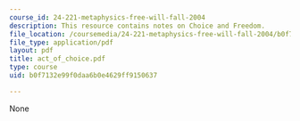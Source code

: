 ```yaml
---
course_id: 24-221-metaphysics-free-will-fall-2004
description: This resource contains notes on Choice and Freedom.
file_location: /coursemedia/24-221-metaphysics-free-will-fall-2004/b0f7132e99f0daa6b0e4629ff9150637_act_of_choice.pdf
file_type: application/pdf
layout: pdf
title: act_of_choice.pdf
type: course
uid: b0f7132e99f0daa6b0e4629ff9150637

---
```

None